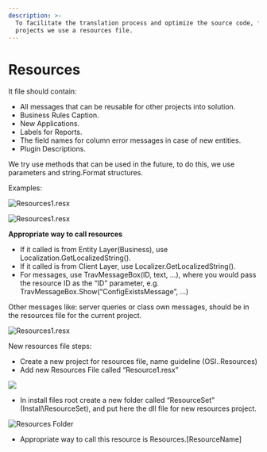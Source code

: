 ```yaml
---
description: >-
  To facilitate the translation process and optimize the source code, for big
  projects we use a resources file.
---
```


# Resources

It file should contain:

* All messages that can be reusable for other projects into solution.
* Business Rules Caption.
* New Applications.
* Labels for Reports.
* The field names for column error messages in case of new entities.
* Plugin Descriptions.

We try use methods that can be used in the future, to do this, we use parameters and string.Format structures.

Examples:

![Resources1.resx](https://github.com/cd1414/OSI-Document-Site/tree/7d1efa9595ae663ba258c75b3cd3235404afd5bf/Programming-Resources/.gitbook/assets/image%20%2815%29.png)

![Resources1.resx](https://github.com/cd1414/OSI-Document-Site/tree/7d1efa9595ae663ba258c75b3cd3235404afd5bf/Programming-Resources/.gitbook/assets/image%20%284%29.png)

**Appropriate way to call resources**

* If it called is from Entity Layer\(Business\), use Localization.GetLocalizedString\(\).
* If it called is from Client Layer, use Localizer.GetLocalizedString\(\).
* For messages, use TravMessageBox\(ID, text, …\), where you would pass the resource ID as the “ID” parameter, e.g. TravMessageBox.Show\(“ConfigExistsMessage”, ...\)

Other messages like: server queries or class own messages, should be in the resources file for the current project.

![Resources1.resx](https://github.com/cd1414/OSI-Document-Site/tree/7d1efa9595ae663ba258c75b3cd3235404afd5bf/Programming-Resources/.gitbook/assets/image%20%289%29.png)

New resources file steps:

* Create a new project for resources file, name guideline \(OSI..Resources\)
* Add new Resources File called “Resource1.resx”

![](https://github.com/cd1414/OSI-Document-Site/tree/7d1efa9595ae663ba258c75b3cd3235404afd5bf/Programming-Resources/.gitbook/assets/image%20%2810%29.png)

* In install files root create a new folder called “ResourceSet” \(Install\ResourceSet\), and put here the dll file for new resources project.

![Resources Folder](https://github.com/cd1414/OSI-Document-Site/tree/7d1efa9595ae663ba258c75b3cd3235404afd5bf/Programming-Resources/.gitbook/assets/image%20%2814%29.png)

* Appropriate way to call this resource is Resources.\[ResourceName\]

